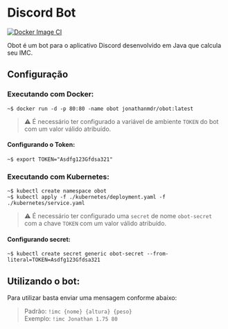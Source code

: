 # Discord Bot

[![Docker Image CI](https://github.com/jonathanmdr/bot-discord/actions/workflows/docker-image.yml/badge.svg?branch=master)](https://github.com/jonathanmdr/bot-discord/actions/workflows/docker-image.yml)

Obot  é um bot para o aplicativo Discord desenvolvido em Java que calcula seu IMC.

## Configuração

### Executando com Docker:
```
~$ docker run -d -p 80:80 -name obot jonathanmdr/obot:latest
```
> :warning: É necessário ter configurado a variável de ambiente `TOKEN` do bot com um valor válido atribuído.

#### Configurando o Token:
```
~$ export TOKEN="Asdfg123Gfdsa321"
```

### Executando com Kubernetes:
```
~$ kubectl create namespace obot
~$ kubectl apply -f ./kubernetes/deployment.yaml -f ./kubernetes/service.yaml
```
> :warning: É necessário ter configurado uma `secret` de nome `obot-secret` com a chave `TOKEN` com um valor válido atribuído.

#### Configurando secret:
```
~$ kubectl create secret generic obot-secret --from-literal=TOKEN=Asdfg123Gfdsa321
```

## Utilizando o bot:

Para utilizar basta enviar uma mensagem conforme abaixo:
> Padrão: `!imc {nome} {altura} {peso}` \
> Exemplo: `!imc Jonathan 1.75 80`